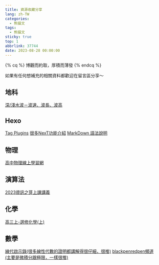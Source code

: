 ```yaml
---
title: 資源收藏分享
lang: zh-TW
categories:
  - 熊貓文
tags:
  - 熊貓文
sticky: true
top: 1
abbrlink: 37744
date: 2023-08-28 00:00:00
---
```

{% cq %}
博觀而約取，厚積而薄發
{% endcq %}
<!--more-->

如果有任何想補充的相關資料都歡迎在留言區分享～

## 地科

[深/淺水波－波速、波長、波高](https://www.facebook.com/tnfshEarthScience/photos/a.1159604564115259/2297107093698328/?type=3)

## Hexo

[Tag Plugins](https://hexo.io/zh-tw/docs/tag-plugins.html)
[很多NexT功能介紹](https://zenreal.github.io/posts/44730)
[MarkDown 語法說明](https://markdown.tw)

## 物理

[高中物理線上學習網](https://sites.google.com/site/phyelearning/)

## 演算法

[2023資訊之芽上課講義](https://www.csie.ntu.edu.tw/~sprout/algo2023/)

## 化學

[高三上-選修化學(上)](https://youtube.com/playlist?list=PL1YnMgoqiBEp7ghBLlSR2w6jALPWOskMp&si=bHLHpyVBciilqvOw)

## 數學

[線代啟示錄(很多線性代數的證明都講解得很仔細，很推)](https://ccjou.wordpress.com)
[blackpenredpen頻道(主要是微積分跟極限，一樣很推)](https://www.youtube.com/@blackpenredpen/playlists)
